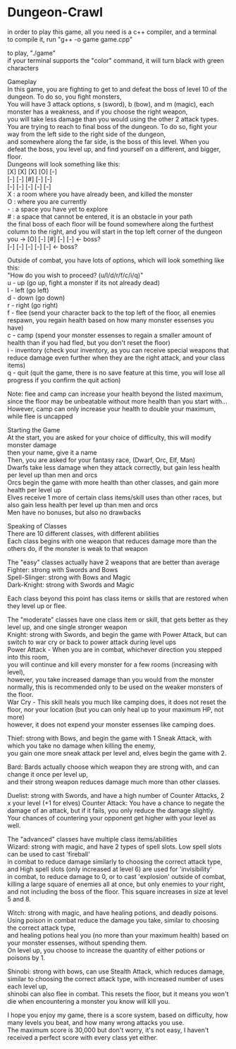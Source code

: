 # Dungeon-Crawl
in order to play this game, all you need is a c++ compiler, and a terminal  
to compile it, run "g++ -o game game.cpp"  

to play, "./game"  
if your terminal supports the "color" command, it will turn black with green characters  

Gameplay  
  In this game, you are fighting to get to and defeat the boss of level 10 of the dungeon.  To do so, you fight monsters,  
    You will have 3 attack options, s (sword), b (bow), and m (magic), each monster has a weakness, and if you choose the right weapon,  
    you will take less damage than you would using the other 2 attack types.  
  You are trying to reach to final boss of the dungeon.  To do so, fight your way from the left side to the right side of the dungeon,  
    and somewhere along the far side, is the boss of this level.  When you defeat the boss, you level up, and find yourself on a different, and bigger,  
    floor.  
  Dungeons will look something like this:  
	[X] [X] [X] [O] [-]  
	[-] [-] [#] [-] [-]  
	[-] [-] [-] [-] [-]  
	X : a room where you have already been, and killed the monster  
	O : where you are currently  
	- : a space you have yet to explore  
	# : a space that cannot be entered, it is an obstacle in your path  
	the final boss of each floor will be found somewhere along the furthest column to the right, and you will start in the top left corner of the dungeon  
	you -> [O] [-] [#] [-] [-] <- boss?  
	       [-] [-] [-] [-] [-] <- boss?  
 
  Outside of combat, you have lots of options, which will look something like this:  
  "How do you wish to proceed? (u/l/d/r/f/c/i/q)"  
  u - up         (go up, fight a monster if its not already dead)  
  l - left       (go left)  
  d - down       (go down)  
  r - right      (go right)  
  f - flee       (send your character back to the top left of the floor, all enemies respawn, you regain health based on how many monster essenses you have)  
  c - camp       (spend your monster essenses to regain a smaller amount of health than if you had fled, but you don't reset the floor)  
  i - inventory  (check your inventory, as you can receive special weapons that reduce damage even further when they are the right attack, and your class items)  
  q - quit       (quit the game, there is no save feature at this time, you will lose all progress if you confirm the quit action)  
  
Note: flee and camp can increase your health beyond the listed maximum, since the floor may be unbeatable without more health than you start with...  
However, camp can only increase your health to double your maximum, while flee is uncapped  
  
Starting the Game  
  At the start, you are asked for your choice of difficulty, this will modify monster damage  
  then your name, give it a name  
  Then, you are asked for your fantasy race, (Dwarf, Orc, Elf, Man)  
  Dwarfs take less damage when they attack correctly, but gain less health per level up than men and orcs  
  Orcs begin the game with more health than other classes, and gain more health per level up  
  Elves receive 1 more of certain class items/skill uses than other races, but also gain less health per level up than men and orcs  
  Men have no bonuses, but also no drawbacks  
  
Speaking of Classes  
  There are 10 different classes, with different abilities  
  Each class begins with one weapon that reduces damage more than the others do, if the monster is weak to that weapon  

The "easy" classes actually have 2 weapons that are better than average  
  Fighter: strong with Swords and Bows  
  Spell-Slinger: strong with Bows and Magic  
  Dark-Knight: strong with Swords and Magic  
  
Each class beyond this point has class items or skills that are restored when they level up or flee.  
  
The "moderate" classes have one class item or skill, that gets better as they level up, and one single stronger weapon  
  Knight: strong with Swords, and begin the game with Power Attack, but can switch to war cry or back to power attack during level ups  
    Power Attack - When you are in combat, whichever direction you stepped into this room,  
      you will continue and kill every monster for a few rooms (increasing with level),  
      however, you take increased damage than you would from the monster normally, this is recommended only to be used on the weaker monsters of the floor.  
    War Cry - This skill heals you much like camping does, it does not reset the floor, nor your location (but you can only heal up to your maximum HP, not more)  
      however, it does not expend your monster essenses like camping does.  
      
  Thief: strong with Bows, and begin the game with 1 Sneak Attack, with which you take no damage when killing the enemy,  
      you gain one more sneak attack per level and, elves begin the game with 2.  
  
  Bard: Bards actually choose which weapon they are strong with, and can change it once per level up,  
      and their strong weapon reduces damage much more than other classes.  
  
  Duelist: strong with Swords, and have a high number of Counter Attacks, 2 x your level (+1 for elves) 
      Counter Attack: You have a chance to negate the damage of an attack, but if it fails, you only reduce the damage slightly.  
          Your chances of countering your opponent get higher with your level as well.  
      
The "advanced" classes have multiple class items/abilities  
  Wizard: strong with magic, and have 2 types of spell slots.  Low spell slots can be used to cast 'fireball'  
      in combat to reduce damage similarly to choosing the correct attack type, and High spell slots (only increased at level 6) are used for 'invisibility'  
      in combat, to reduce damage to 0, or to cast 'explosion' outside of combat, killing a large square of enemies all at once, but only enemies to your right,  
      and not including the boss of the floor.  This square increases in size at level 5 and 8.  
      
  Witch: strong with magic, and have healing potions, and deadly poisons.  Using poison in combat reduce the damage you take, similar to choosing the correct attack type,  
      and healing potions heal you (no more than your maximum health) based on your monster essenses, without spending them.  
      On level up, you choose to increase the quantity of either potions or poisons by 1.  
        
  Shinobi: strong with bows, can use Stealth Attack, which reduces damage, similar to choosing the correct attack type, with increased number of uses each level up,  
      shinobi can also flee in combat.  This resets the floor, but it means you won't die when encountering a monster you know will kill you.  
        
I hope you enjoy my game, there is a score system, based on difficulty, how many levels you beat, and how many wrong attacks you use.  
The maximum score is 30,000 but don't worry, it's not easy, I haven't received a perfect score with every class yet either.
